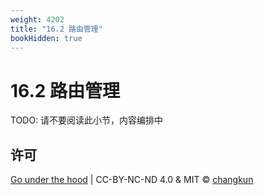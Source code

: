 ```yaml
---
weight: 4202
title: "16.2 路由管理"
bookHidden: true
---
```


# 16.2 路由管理

TODO: 请不要阅读此小节，内容编排中


## 许可

[Go under the hood](https://github.com/golang-design/under-the-hood) | CC-BY-NC-ND 4.0 & MIT &copy; [changkun](https://changkun.de)

